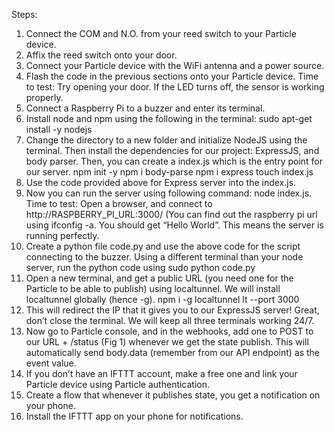 Steps:
1.	Connect the COM and N.O. from your reed switch to your Particle device.
2.	Affix the reed switch onto your door.
3.	Connect your Particle device with the WiFi antenna and a power source.
4.	Flash the code in the previous sections onto your Particle device.
Time to test: Try opening your door. If the LED turns off, the sensor is working properly.
5.	Connect a Raspberry Pi to a buzzer and enter its terminal.
6.	Install node and npm using the following in the terminal:
sudo apt-get install -y nodejs
7.	Change the directory to a new folder and initialize NodeJS using the terminal. Then install the dependencies for our project: ExpressJS, and body parser. Then, you can create a index.js which is the entry point for our server.
npm init -y
npm i body-parse
npm i express
touch index.js
8.	Use the code provided above for Express server into the index.js.
9.	Now you can run the server using following command: node index.js.
Time to test: Open a browser, and connect to http://RASPBERRY_PI_URL:3000/ (You can find out the raspberry pi url using ifconfig -a. You should get “Hello World”. This means the server is running perfectly.
10.	Create a python file code.py and use the above code for the script connecting to the buzzer. Using a different terminal than your node server, run the python code using sudo python code.py
11.	Open a new terminal, and get a public URL (you need one for the Particle to be able to publish) using localtunnel. We will install localtunnel globally (hence -g).
npm i -g localtunnel
lt --port 3000 
12.	This will redirect the IP that it gives you to our ExpressJS server! Great, don’t close the terminal. We will keep all three terminals working 24/7.
13.	Now go to Particle console, and in the webhooks, add one to POST to our URL + /status (Fig 1) whenever we get the state publish. This will automatically send body.data (remember from our API endpoint) as the event value.
14.	If you don’t have an IFTTT account, make a free one and link your Particle device using Particle authentication.
15.	Create a flow that whenever it publishes state, you get a notification on your phone.
16.	Install the IFTTT app on your phone for notifications.

